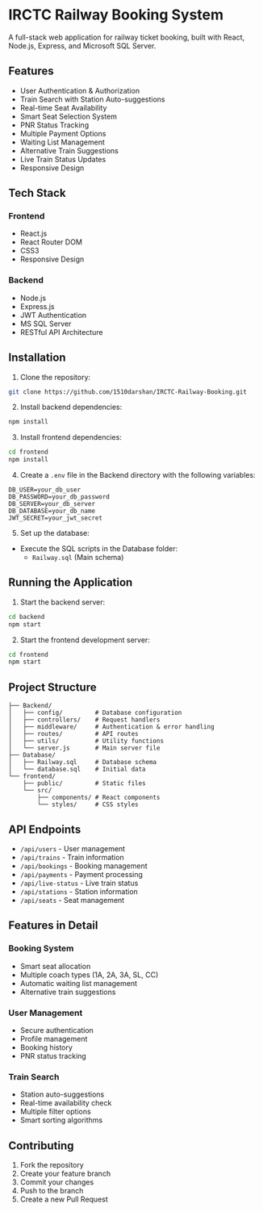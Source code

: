 
# IRCTC Railway Booking System

A full-stack web application for railway ticket booking, built with React, Node.js, Express, and Microsoft SQL Server.

## Features

- User Authentication & Authorization
- Train Search with Station Auto-suggestions
- Real-time Seat Availability
- Smart Seat Selection System
- PNR Status Tracking
- Multiple Payment Options
- Waiting List Management
- Alternative Train Suggestions
- Live Train Status Updates
- Responsive Design

## Tech Stack

### Frontend
- React.js
- React Router DOM
- CSS3
- Responsive Design

### Backend
- Node.js
- Express.js
- JWT Authentication
- MS SQL Server
- RESTful API Architecture

## Installation

1. Clone the repository:
```bash
git clone https://github.com/1510darshan/IRCTC-Railway-Booking.git
```

2. Install backend dependencies:
```bash
npm install
```

3. Install frontend dependencies:
```bash
cd frontend
npm install
```

4. Create a `.env` file in the Backend directory with the following variables:
```env
DB_USER=your_db_user
DB_PASSWORD=your_db_password
DB_SERVER=your_db_server
DB_DATABASE=your_db_name
JWT_SECRET=your_jwt_secret
```

5. Set up the database:
- Execute the SQL scripts in the Database folder:
  - `Railway.sql` (Main schema)

## Running the Application

1. Start the backend server:
```bash
cd backend
npm start
```

2. Start the frontend development server:
```bash
cd frontend
npm start
```

## Project Structure

```
├── Backend/
│   ├── config/         # Database configuration
│   ├── controllers/    # Request handlers
│   ├── middleware/     # Authentication & error handling
│   ├── routes/         # API routes
│   ├── utils/          # Utility functions
│   └── server.js       # Main server file
├── Database/
│   ├── Railway.sql     # Database schema
│   └── database.sql    # Initial data
└── frontend/
    ├── public/         # Static files
    └── src/
        ├── components/ # React components
        └── styles/     # CSS styles
```

## API Endpoints

- `/api/users` - User management
- `/api/trains` - Train information
- `/api/bookings` - Booking management
- `/api/payments` - Payment processing
- `/api/live-status` - Live train status
- `/api/stations` - Station information
- `/api/seats` - Seat management

## Features in Detail

### Booking System
- Smart seat allocation
- Multiple coach types (1A, 2A, 3A, SL, CC)
- Automatic waiting list management
- Alternative train suggestions

### User Management
- Secure authentication
- Profile management
- Booking history
- PNR status tracking

### Train Search
- Station auto-suggestions
- Real-time availability check
- Multiple filter options
- Smart sorting algorithms

## Contributing

1. Fork the repository
2. Create your feature branch
3. Commit your changes
4. Push to the branch
5. Create a new Pull Request

